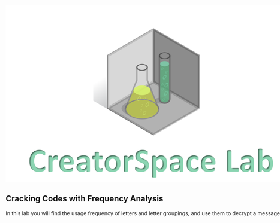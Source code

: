 
<figure class="snippetimg" style="margin: 0 auto;width:150%">
  <img src=".guides/img/LabIntro.PNG">
  

## Cracking Codes with Frequency Analysis
In this lab you will find the usage frequency of letters and letter groupings, and use them to decrypt a message. 